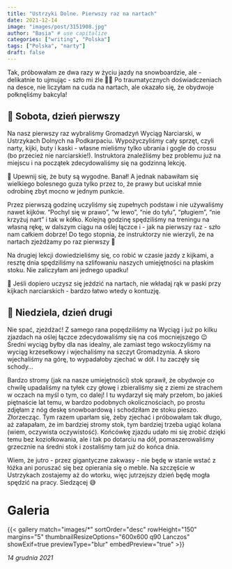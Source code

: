 ```yaml
---
title: "Ustrzyki Dolne. Pierwszy raz na nartach"
date: 2021-12-14
image: "images/post/3151908.jpg"
author: "Basia" # use capitalize
categories: ["writing", "Polska"]
tags: ["Polska", "narty"]
draft: false
---
```


Tak, próbowałam ze dwa razy w życiu jazdy na snowboardzie, ale - delikatnie to ujmując - szło mi źle 🏂🏼 Po traumatycznych doświadczeniach na desce, nie liczyłam na cuda na nartach, ale okazało się, że obydwoje połknęliśmy bakcyla!

## 📆 Sobota, dzień pierwszy

Na nasz pierwszy raz wybraliśmy Gromadzyń Wyciąg Narciarski, w Ustrzykach Dolnych na Podkarpaciu. Wypożyczyliśmy cały sprzęt, czyli narty, kijki, buty i kaski - własne mieliśmy tylko ubrania i gogle do crossu (bo przecież nie narciarskie!). Instruktora znaleźliśmy bez problemu już na miejscu i na początek zdecydowaliśmy się na godzinną lekcję. 

🧠 Upewnij się, że buty są wygodne. Banał! A jednak nabawiłam się wielkiego bolesnego guza tylko przez to, że prawy but uciskał mnie odrobinę zbyt mocno w jednym punkcie.

Przez pierwszą godzinę uczyliśmy się zupełnych podstaw i nie używaliśmy nawet kijków. “Pochyl się w prawo”, “w lewo”, “nie do tyłu”, “pługiem”, “nie krzyżuj nart” i tak w kółko. Kolejną godzinę spędziliśmy na treningu na własną rękę, w dalszym ciągu na oślej łączce i - jak na pierwszy raz - szło nam całkiem dobrze! Do tego stopnia, że instruktorzy nie wierzyli, że na nartach zjeżdżamy po raz pierwszy 🤣 

Na drugiej lekcji dowiedzieliśmy się, co robić w czasie jazdy z kijkami, a resztę dnia spędziliśmy na szlifowaniu naszych umiejętności na płaskim stoku. Nie zaliczyłam ani jednego upadku!

🧠 Jeśli dopiero uczysz się jeździć na nartach, nie wkładaj rąk w paski przy kijkach narciarskich - bardzo łatwo wtedy o kontuzję. 

## 📆 Niedziela, dzień drugi

Nie spać, zjeżdżać! Z samego rana popędziliśmy na Wyciąg i już po kilku zjazdach na oślej łączce zdecydowaliśmy się na coś mocniejszego 😉 Średni wyciąg byłby dla nas idealny, ale zamiast tego wskoczyliśmy na wyciąg krzesełkowy i wjechaliśmy na szczyt Gromadzynia. A skoro wjechaliśmy na górę, to wypadałoby zjechać w dół. I tu zaczęły się schody… 

Bardzo stromy (jak na nasze umiejętności) stok sprawił, że obydwoje co chwilę upadaliśmy na tyłek czy głowę i zbieraliśmy się z ziemi ze strachem w oczach na myśl o tym, co dalej! I tu wydarzył się mały przełom, bo jakieś piętnaście lat temu, w bardzo podobnych okolicznościach, po prostu zdjęłam z nóg deskę snowboardową i schodziłam ze stoku pieszo. Złorzecząc. Tym razem uparłam się, żeby zjechać i próbowałam tak długo, aż załapałam, że im bardziej stromy stok, tym bardziej trzeba ugiąć kolana (wiem, oczywista oczywistość). Końcówkę zjazdu udało mi się zrobić dzięki temu bez koziołkowania, ale i tak po dotarciu na dół, pomaszerowaliśmy grzecznie na średni stok i zostaliśmy tam już do końca dnia.

Wiem, że jutro - przez gigantyczne zakwasy - nie będę w stanie wstać z łóżka ani poruszać się bez opierania się o meble. Na szczęście w Ustrzykach zostajemy aż do wtorku, więc jutrzejszy dzień będę mogła spędzić na pracy. Siedzącej 😅

# Galeria

{{< gallery match="images/*" sortOrder="desc" rowHeight="150" margins="5" thumbnailResizeOptions="600x600 q90 Lanczos" showExif=true previewType="blur" embedPreview="true" >}}

*14 grudnia 2021*